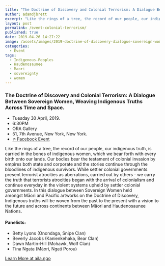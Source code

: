```yaml
---
title: "The Doctrine of Discovery and Colonial Terrorism: A Dialogue Between Sovereign Women, Weaving Indigenous Truths Across Time and Space"
author: adamdjbrett
excerpt: "Like the rings of a tree, the record of our people, our indigenous truth, is carried in the bones of indigenous women, which we bear forth with every birth onto our lands."
layout: post
permalink: /event-colonial-terrorism/
published: true
date: 2019-04-26 14:27:22
image: /assets/images/2019-doctrine-of-discovery-dialogue-sovereign-women.jpg
categories:
  - Event
tags:
  - Indigenous-Peoples
  - Haudenosaunee
  - Maori
  - sovereignty
  - women
---
```


### The Doctrine of Discovery and Colonial Terrorism: A Dialogue Between Sovereign Women, Weaving Indigenous Truths Across Time and Space.

*   Tuesday 30 April, 2019.
*   6:30PM
*   ORA Gallery
*   51, 7th Avenue, New York, New York.
*   [↗︎ Facebook Event](https://www.facebook.com/events/619863358419141/)

Like the rings of a tree, the record of our people, our indigenous truth, is carried in the bones of indigenous women, which we bear forth with every birth onto our lands. Our bodies bear the testament of colonial invasion by empires both state and corporate and the stories continue through the bloodlines of indigenous survivors. While settler colonial governments present terrorist atrocities as aberrations, carried out by others - we carry the truth that terrorists atrocities began with the arrival of colonialism and continue everyday in the violent systems upheld by settler colonial governments. In this dialogue between Sovereign Women held amongst Māori and Pacific artworks on the Doctrine of Discovery, Indigenous truths will be woven from the past to the present with a vision to the future and across continents between Māori and Haudenosaunee Nations.

#### **Panelists**:

*   Betty Lyons (Onondaga, Snipe Clan)
*   Beverly Jacobs (Kanienkehaka, Bear Clan)
*   Dawn Martin-Hill (Mohawk, Wolf Clan)
*   Tina Ngata (Māori, Ngati Porou)

[Learn More at aila.ngo](https://aila.ngo/doctrine-of-discovery-and-colonial-terrorism/)
